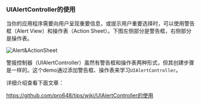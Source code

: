 ### UIAlertController的使用

当你的应用程序需要向用户呈现重要信息，或提示用户重要选择时，可以使用警告框（Alert View）和操作表（Action Sheet）。下图左侧部分是警告框，右侧部分是操作表。

![Alert&ActionSheet](https://raw.githubusercontent.com/wiki/pro648/tips/images/Alert&ActionSheet.png)

警报控制器（UIAlertController）虽然有警告框和操作表两种形式，但其创建步骤是一样的。这个demo通过添加警告框、操作表来学习`UIAlertController`。

详细介绍查看下面文章：

<https://github.com/pro648/tips/wiki/UIAlertController的使用>